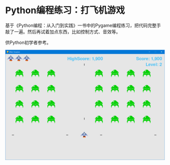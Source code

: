 # Python编程练习：打飞机游戏

基于《Python编程：从入门到实践》一书中的Pygame编程练习，把代码完整手敲了一遍。然后再试着加点东西，比如控制方式、音效等。

供Python初学者参考。

![image-20200726071538056](https://github.com/famotime/alien_invasion/blob/master/images/screenshot1.png)
